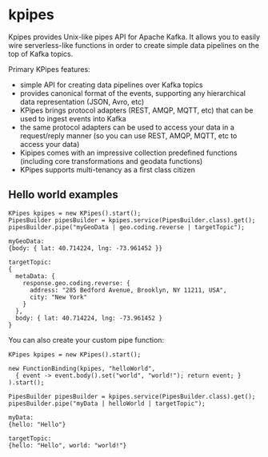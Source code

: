 # kpipes

Kpipes provides Unix-like pipes API for Apache Kafka. It allows you to easily wire serverless-like functions
in order to create simple data pipelines on the top of Kafka topics.

Primary KPipes features:
- simple API for creating data pipelines over Kafka topics
- provides canonical format of the events, supporting any hierarchical data
 representation (JSON, Avro, etc)
- KPipes brings protocol adapters (REST, AMQP, MQTT, etc) that can be used to ingest events
  into Kafka
- the same protocol adapters can be used to access your data in a request/reply manner
(so you can use REST, AMQP, MQTT, etc to access your data)
- Kipipes comes with an impressive collection predefined functions (including core transformations and geodata functions)
- KPipes supports multi-tenancy as a first class citizen

## Hello world examples


```
KPipes kpipes = new KPipes().start();
PipesBuilder pipesBuilder = kpipes.service(PipesBuilder.class).get();
pipesBuilder.pipe("myGeoData | geo.coding.reverse | targetTopic");
```
```
myGeoData:
{body: { lat: 40.714224, lng: -73.961452 }}

targetTopic:
{
  metaData: {
    response.geo.coding.reverse: {
      address: "285 Bedford Avenue, Brooklyn, NY 11211, USA",
      city: "New York"
    }
  },
  body: { lat: 40.714224, lng: -73.961452 }
}
```

You can also create your custom pipe function:

```
KPipes kpipes = new KPipes().start();

new FunctionBinding(kpipes, "helloWorld",
  { event -> event.body().set("world", "world!"); return event; }
).start();

PipesBuilder pipesBuilder = kpipes.service(PipesBuilder.class).get();
pipesBuilder.pipe("myData | helloWorld | targetTopic");
```
```
myData:
{hello: "Hello"}

targetTopic:
{hello: "Hello", world: "world!"}
```
